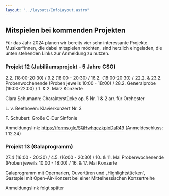 ```yaml
---
layout: "../layouts/InfoLayout.astro"
---
```


## Mitspielen bei kommenden Projekten

Für das Jahr 2024 planen wir bereits vier sehr interessante Projekte.
Musiker\*innen, die dabei mitspielen möchten, sind herzlich eingeladen, die unten
stehenden Links zur Anmeldung zu nutzen.

### Projekt 12 (Jubiläumsprojekt - 5 Jahre CSO) 

2.2. (18:00-20:30) / 9.2 (18:00 - 20:30) / 16.2. (18:00-20:30) / 
22.2. & 23.2. Probenwochenende (Proben jeweils 10:00 - 18:00) / 
28.2. Generalprobe (19:00-22:00) / 1. & 2. März Konzerte

Clara Schumann: Charakterstücke op. 5 Nr. 1 & 2 arr. für Orchester

L. v. Beethoven: Klavierkonzert Nr. 3

F. Schubert: Große C-Dur Sinfonie

Anmeldungslink: https://forms.gle/SQHwhqczkpioDaR49 (Anmeldeschluss: 1.12.24)

### Projekt 13 (Galaprogramm)

27.4 (16:00 - 20:30) / 4.5. (16:00 - 20:30) / 10. & 11. Mai
Probenwochenende (Proben jeweils 10:00 - 18:00) / 16. & 17. Mai Konzerte

Galaprogramm mit Opernarien, Ouvertüren und „Highlightstücken“, Gastspiel mit
Open-Air-Konzert bei einer Mittelhessischen Konzertreihe

Anmeldungslink folgt später